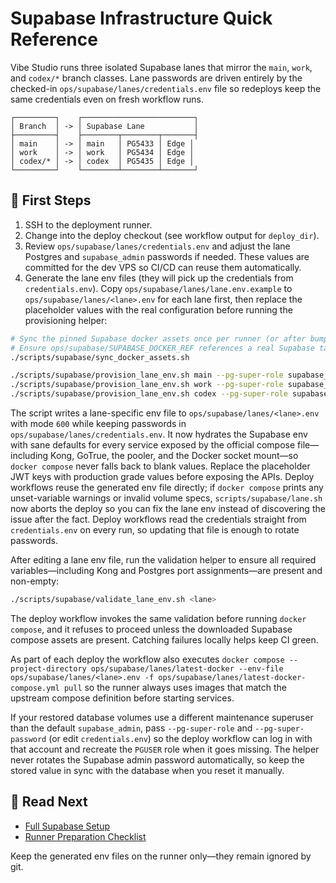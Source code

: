 # Supabase Infrastructure Quick Reference

Vibe Studio runs three isolated Supabase lanes that mirror the `main`, `work`, and `codex/*` branch classes. Lane passwords are
driven entirely by the checked-in `ops/supabase/lanes/credentials.env` file so redeploys keep the same credentials even on fresh
workflow runs.

```
┌─────────┐    ┌─────────────────────────┐
│ Branch  │ -> │ Supabase Lane           │
├─────────┤    ├────────┬────────┬───────┤
│ main    │ -> │ main   │ PG5433 │ Edge │
│ work    │ -> │ work   │ PG5434 │ Edge │
│ codex/* │ -> │ codex  │ PG5435 │ Edge │
└─────────┘    └────────┴────────┴───────┘
```

## 🔑 First Steps

1. SSH to the deployment runner.
2. Change into the deploy checkout (see workflow output for `deploy_dir`).
3. Review `ops/supabase/lanes/credentials.env` and adjust the lane Postgres and `supabase_admin` passwords if needed. These
   values are committed for the dev VPS so CI/CD can reuse them automatically.
4. Generate the lane env files (they will pick up the credentials from `credentials.env`).
   Copy `ops/supabase/lanes/lane.env.example` to `ops/supabase/lanes/<lane>.env` for each lane first, then replace the placeholder
   values with the real configuration before running the provisioning helper:

```bash
# Sync the pinned Supabase docker assets once per runner (or after bumping SUPABASE_DOCKER_REF)
# Ensure ops/supabase/SUPABASE_DOCKER_REF references a real Supabase tag/commit (e.g. 1.25.04)
./scripts/supabase/sync_docker_assets.sh

./scripts/supabase/provision_lane_env.sh main --pg-super-role supabase_admin --pg-super-password '<supabase-admin-password>'
./scripts/supabase/provision_lane_env.sh work --pg-super-role supabase_admin --pg-super-password '<supabase-admin-password>'
./scripts/supabase/provision_lane_env.sh codex --pg-super-role supabase_admin --pg-super-password '<supabase-admin-password>'
```

The script writes a lane-specific env file to `ops/supabase/lanes/<lane>.env` with mode `600` while keeping passwords in `ops/supabase/lanes/credentials.env`. It now hydrates the Supabase env with sane defaults for every service exposed by the official compose file—including Kong, GoTrue, the pooler, and the Docker socket mount—so `docker compose` never falls back to blank values. Replace the placeholder JWT keys with production grade values before exposing the APIs. Deploy workflows reuse the generated env file directly; if `docker compose` prints any unset-variable warnings or invalid volume specs, `scripts/supabase/lane.sh` now aborts the deploy so you can fix the lane env instead of discovering the issue after the fact. Deploy workflows read the credentials straight from `credentials.env` on every run, so updating that file is enough to rotate passwords.

After editing a lane env file, run the validation helper to ensure all required variables—including Kong and Postgres port
assignments—are present and non-empty:

```bash
./scripts/supabase/validate_lane_env.sh <lane>
```

The deploy workflow invokes the same validation before running `docker compose`, and it refuses to proceed unless the downloaded
Supabase compose assets are present. Catching failures locally helps keep CI green.

As part of each deploy the workflow also executes `docker compose --project-directory ops/supabase/lanes/latest-docker --env-file ops/supabase/lanes/<lane>.env -f ops/supabase/lanes/latest-docker-compose.yml pull` so the runner always uses images that match the upstream compose definition before starting services.

If your restored database volumes use a different maintenance superuser than the default `supabase_admin`, pass `--pg-super-role` and `--pg-super-password` (or edit `credentials.env`) so the deploy workflow can log in with that account and recreate the `PGUSER` role when it goes missing. The helper never rotates the Supabase admin password automatically, so keep the stored value in sync with the database when you reset it manually.

## 📘 Read Next

- [Full Supabase Setup](./docs/SUPABASE_SETUP.md)
- [Runner Preparation Checklist](./docs/RUNNER_SETUP.md)

Keep the generated env files on the runner only—they remain ignored by git.

